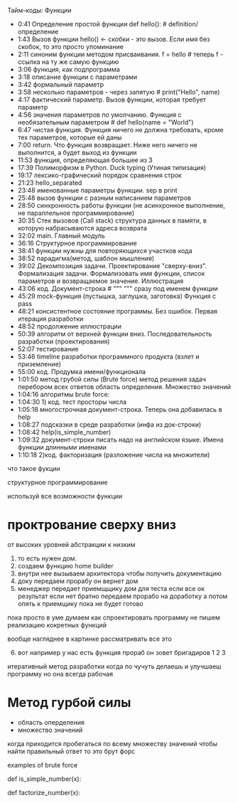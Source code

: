 Тайм-коды: Функции
* 0:41 Определение простой функции def hello():  # definition/определение
* 1:43 Вызов функции hello() <- скобки - это вызов. Если имя без скобок, то это просто упоминание
* 2:11 синоним функции методом присваивания. f = hello  # теперь f - ссылка на ту же самую функцию
* 3:06 функция, как подпрограмма
* 3:18 описание функции с параметрами
* 3:42 формальный параметр
* 3:58 несколько параметров - через запятую  # print("Hello", name)
* 4:17 фактический параметр. Вызов функции, которая требует параметр
* 4:56 значения параметров по умолчанию. Функция с необязательным параметром # def hello(name = "World")
* 6:47 чистая функция. Функция ничего не должна требовать, кроме тех параметров, которые ей даны
* 7:00 return. Что функция возвращает. Ниже него ничего не выполнится, а будет выход из функции
* 11:53 функция, определяющая большее из 3
* 17:39 Полиморфизм в Python. Duck typing (Утиная типизация)
* 19:17 лексико-графический порядок сравнения строк
* 21:23 hello_separated
* 23:48 именованные параметры функции. sep в print
* 25:48 вызов функции с разным написанием параметров
* 28:50 синхронность работы функции (не асинхронное выполнение, не параллельное программирование)
* 30:35 Стек вызовов (Call stack) структура данных в памяти, в которую набрасываются адреса возврата
* 32:02 main. Главный модуль
* 36:16 Структурное программирование
* 38:41 функции нужны для повторяющихся участков кода
* 38:52 парадигма(метод, шаблон мышления)
* 39:02 Декомпозиция задачи. Проектирование "сверху-вниз". Формализация задачи. 
Формализовать имя функции, список параметров и возвращаемое значение. Иллюстрация
* 43:06 код. Документ-строка  #  """ """ сразу под именем функции
* 45:29 mock-функция (пустышка, заглушка, заготовка) Функция с pass
* 48:21 консистентное состояние программы. Без ошибок. Первая итерация разработки
* 48:52 продолжение иллюстрации
* 50:39 алгоритм от верхней функции вниз. Последовательность разработки (проектирования)
* 52:07 тестирование
* 53:46 timeline разработки программного продукта (взлет и приземление)
* 55:00 код. Продумка имени/функционала
* 1:01:50 метод грубой силы (Brute force) метод решения задач перебором всех ответов
область определения. Множество значений
* 1:04:16 алгоритмы brute force:
* 1:04:30 1) код. тест просторы числа
* 1:05:18 многострочная документ-строка. Теперь она добавилась в help
* 1:08:27 подсказки в среде разработки (инфа из док-строки)
* 1:08:42 help(is_simple_number)
* 1:09:32 документ-строки писать надо на английском языке. Имена функции длинными именами
* 1:10:18 2)код. факторизация (разложение числа на множители)


что такое фукции

структурное программирование 

используй все возможности функции

# проктрование сверху вниз
от высоких уровней абстракции к низким

1) то есть нужен дом.
2) создаем функцию home builder
3) внутри нее вызываем архитектора чтобы получить документацию
4) доку передаем прорабу он вернет дом
5) менеджер передает приемщщику дом для теста если все ок результат если нет братно передаем
прорабо на доработку а потом опять к приемщику пока не будет готово

пока просто в уме думаем как спроектировать программу не пишем реализацию кокретных функций

вообще нагляднее в картинке рассматривать все это 

6) вот например у нас есть функция прораб он зовет бригадиров 1 2 3 

итеративный метод разработки когда по чучуть делаешь и улучшаеш программу но она всегда рабочая

# Метод гурбой силы

* область оперделения
* множество значений

когда приходится пробегаться по всему множеству значений чтобы найти правильный ответ то это брут форс

examples of brute force

def is_simple_number(x):

def factorize_number(x):


